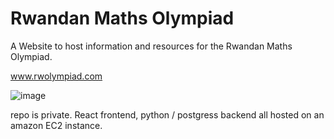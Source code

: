 # Rwandan Maths Olympiad
A Website to host information and resources for the Rwandan Maths Olympiad.

www.rwolympiad.com

![image](https://user-images.githubusercontent.com/25390470/137796842-f6b0d7f5-ea2d-4165-8ce3-469d58a5435d.png)

repo is private.
React frontend, python / postgress backend all hosted on an amazon EC2 instance. 
